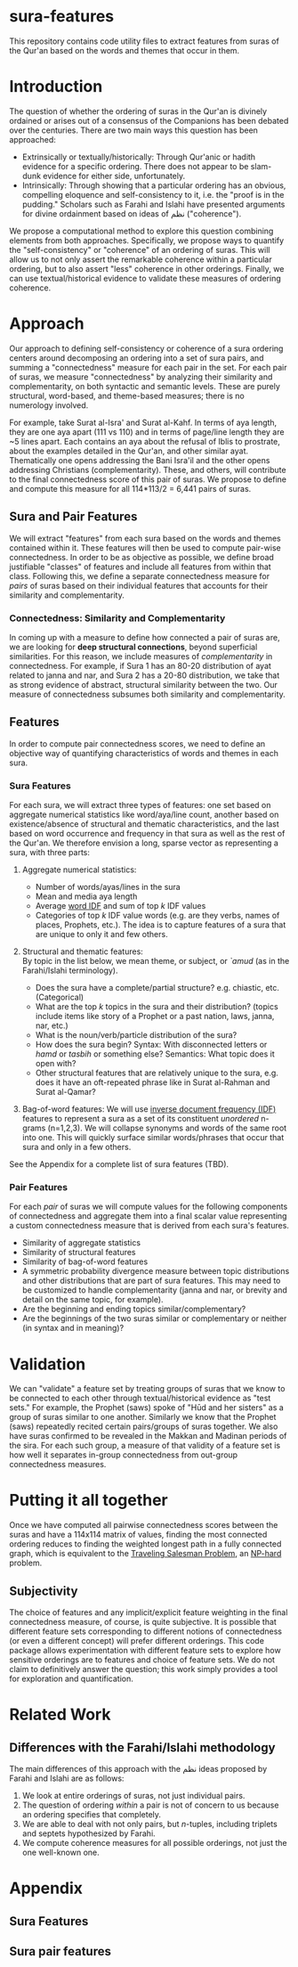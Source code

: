 # sura-features

This repository contains code utility files to extract features from suras of the Qur'an based on the words and themes that occur in them.

# Introduction

The question of whether the ordering of suras in the Qur'an is divinely ordained or arises out of a consensus of the Companions has been debated over the centuries. There are two main ways this question has been approached: 

- Extrinsically or textually/historically: Through Qur'anic or hadith evidence for a specific ordering. There does not appear to be slam-dunk evidence for either side, unfortunately.
- Intrinsically: Through showing that a particular ordering has an obvious, compelling eloquence and self-consistency to it, i.e. the "proof is in the pudding." Scholars such as Farahi and Islahi have presented arguments for divine ordainment based on ideas of نظم ("coherence"). 

We propose a computational method to explore this question combining elements from both approaches. Specifically, we propose ways to quantify the "self-consistency" or "coherence" of an ordering of suras. This will allow us to not only assert the remarkable coherence within a particular ordering, but to also assert "less" coherence in other orderings. Finally, we can use textual/historical evidence to validate these measures of ordering coherence.

# Approach

Our approach to defining self-consistency or coherence of a sura ordering centers around decomposing an ordering into a set of sura pairs, and summing a "connectedness" measure for each pair in the set. For each pair of suras, we measure "connectedness" by analyzing their similarity and complementarity, on both syntactic and semantic levels. These are purely structural, word-based, and theme-based measures; there is no numerology involved.

For example, take Surat al-Isra' and Surat al-Kahf. In terms of aya length, they are one aya apart (111 vs 110) and in terms of page/line length they are ~5 lines apart. Each contains an aya about the refusal of Iblis to prostrate, about the examples detailed in the Qur'an, and other similar ayat. Thematically one opens addressing the Bani Isra'il and the other opens addressing Christians (complementarity). These, and others, will contribute to the final connectedness score of this pair of suras. We propose to define and compute this measure for all 114*113/2 = 6,441 pairs of suras.

## Sura and Pair Features

We will extract "features" from each sura based on the words and themes contained within it. These features will then be used to compute pair-wise connectedness.
In order to be as objective as possible, we define broad justifiable "classes" of features and include all features from within that class. Following this, we define a separate connectedness measure for _pairs_ of suras based on their individual features that accounts for their similarity and complementarity.

### Connectedness: Similarity and Complementarity

In coming up with a measure to define how connected a pair of suras are, we are looking for **deep structural connections**, beyond superficial similarities. For this reason, we include measures of _complementarity_ in connectedness. For example, if Sura 1 has an 80-20 distribution of ayat related to janna and nar, and Sura 2 has a 20-80 distribution, we take that as strong evidence of abstract, structural similarity between the two. Our measure of connectedness subsumes both similarity and complementarity.

## Features

In order to compute pair connectedness scores, we need to define an objective way of quantifying characteristics of words and themes in each sura.

### Sura Features

For each sura, we will extract three types of features: one set based on aggregate numerical statistics like word/aya/line count, another based on existence/absence of structural and thematic characteristics, and the last based on word occurrence and frequency in that sura as well as the rest of the Qur'an. We therefore envision a long, sparse vector as representing a sura, with three parts:

1. Aggregate numerical statistics:

   - Number of words/ayas/lines in the sura
   - Mean and media aya length
   - Average [word IDF](https://en.wikipedia.org/wiki/Tf%E2%80%93idf) and sum of top _k_ IDF values
   - Categories of top _k_ IDF value words (e.g. are they verbs, names of places, Prophets, etc.). The idea is to capture features of a sura that are unique to only it and few others.

2. Structural and thematic features:  
By topic in the list below, we mean theme, or subject, or _`amud_ (as in the Farahi/Islahi terminology).

   - Does the sura have a complete/partial structure? e.g. chiastic, etc. (Categorical)
   - What are the top _k_ topics in the sura and their distribution? (topics include items like story of a Prophet or a past nation, laws, janna, nar, etc.)
   - What is the noun/verb/particle distribution of the sura?
   - How does the sura begin? Syntax: With disconnected letters or _hamd_ or _tasbih_ or something else? Semantics: What topic does it open with?
   - Other structural features that are relatively unique to the sura, e.g. does it have an oft-repeated phrase like in Surat al-Rahman and Surat al-Qamar?

3. Bag-of-word features: We will use [inverse document frequency (IDF)](https://en.wikipedia.org/wiki/Tf%E2%80%93idf) features to represent a sura as a set of its constituent _unordered_ n-grams (n=1,2,3). We will collapse synonyms and words of the same root into one. This will quickly surface similar words/phrases that occur that sura and only in a few others.

See the Appendix for a complete list of sura features (TBD).

### Pair Features

For each _pair_ of suras we will compute values for the following components of connectedness and aggregate them into a final scalar value representing a custom connectedness measure that is derived from each sura's features.

 - Similarity of aggregate statistics
 - Similarity of structural features
 - Similarity of bag-of-word features
 - A symmetric probability divergence measure between topic distributions and other distributions that are part of sura features. This may need to be customized to handle complementarity (janna and nar, or brevity and detail on the same topic, for example).
 - Are the beginning and ending topics similar/complementary?
 - Are the beginnings of the two suras similar or complementary or neither (in syntax and in meaning)? 

# Validation

We can "validate" a feature set by treating groups of suras that we know to be connected to each other through textual/historical evidence as "test sets." For example, the Prophet (saws) spoke of "Hūd and her sisters" as a group of suras similar to one another. Similarly we know that the Prophet (saws) repeatedly recited certain pairs/groups of suras together. We also have suras confirmed to be revealed in the Makkan and Madinan periods of the sira. For each such group, a measure of that validity of a feature set is how well it separates in-group connectedness from out-group connectedness measures.

# Putting it all together

Once we have computed all pairwise connectedness scores between the suras and have a 114x114 matrix of values, finding the most connected ordering reduces to finding the weighted longest path in a fully connected graph, which is equivalent to the [Traveling Salesman Problem](https://en.wikipedia.org/wiki/Travelling_salesman_problem), an [NP-hard](https://en.wikipedia.org/wiki/NP-hardness) problem.

## Subjectivity

The choice of features and any implicit/explicit feature weighting in the final connectedness measure, of course, is quite subjective. It is possible that different feature sets corresponding to different notions of connectedness (or even a different concept) will prefer different orderings. This code package allows experimentation with different feature sets to explore how sensitive orderings are to features and choice of feature sets. We do not claim to definitively answer the question; this work simply provides a tool for exploration and quantification.

# Related Work

## Differences with the Farahi/Islahi methodology

The main differences of this approach with the نظم ideas proposed by Farahi and Islahi are as follows:

1. We look at entire orderings of suras, not just individual pairs.
2. The question of ordering _within_ a pair is not of concern to us because an ordering specifies that completely.
3. We are able to deal with not only pairs, but _n_-tuples, including triplets and septets hypothesized by Farahi.
4. We compute coherence measures for all possible orderings, not just the one well-known one.

# Appendix

## Sura Features

## Sura pair features